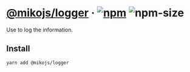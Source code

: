 # [@mikojs/logger][website] · <!-- badges.start -->[![npm][npm-image]][npm-link] ![npm-size][npm-size-image]

[npm-image]: https://img.shields.io/npm/v/@mikojs/logger.svg
[npm-link]: https://www.npmjs.com/package/@mikojs/logger
[npm-size-image]: https://img.shields.io/bundlephobia/minzip/@mikojs/logger.svg

<!-- badges.end -->

[website]: https://mikojs.github.io/core/logger

Use to log the information.

## Install

```sh
yarn add @mikojs/logger
```
